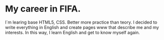 # My career in FIFA. 
I`m learing base HTML5, CSS. Better more practice than teory. 
I decided to write everything in English and create pages www that describe me and my interests. In this way, I learn English and get to know myself again.

